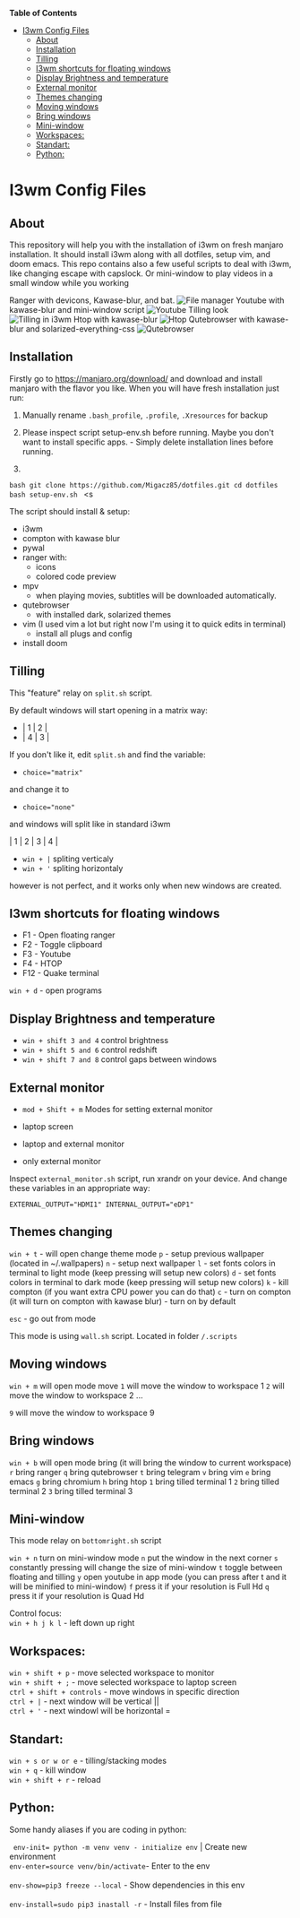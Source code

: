 <!-- markdown-toc start - Don't edit this section. Run M-x markdown-toc-refresh-toc -->
**Table of Contents**
- [I3wm Config Files](#i3wm-config-files)
    - [About](#about)
    - [Installation](#installation)
    - [Tilling](#tilling)
    - [I3wm shortcuts for floating windows](#i3wm-shortcuts-for-floating-windows)
    - [Display Brightness and temperature](#display-brightness-and-temperature)
    - [External monitor](#external-monitor)
    - [Themes changing](#themes-changing)
    - [Moving windows](#moving-windows)
    - [Bring windows](#bring-windows)
    - [Mini-window](#mini-window)
    - [Workspaces:](#workspaces)
    - [Standart:](#standart)
    - [Python:](#python)
<!-- markdown-toc end -->
# I3wm Config Files
## About    
This repository will help you with the installation of i3wm on fresh
manjaro installation. It should install i3wm along with all dotfiles,
setup vim, and doom emacs. This repo contains also a few useful scripts to
deal with i3wm, like changing escape with capslock. Or mini-window to 
play videos in a small window while you working

Ranger with devicons, Kawase-blur, and bat.
![File manager](https://i.imgur.com/VrcmI9v.jpg) 
Youtube with kawase-blur and mini-window script
![Youtube](https://i.imgur.com/ZdZKUfn.jpg) 
Tilling look
![Tilling in i3wm](https://i.imgur.com/YsTHa6S.png)
Htop with kawase-blur
![Htop](https://i.imgur.com/lC4KLQ6.png)
Qutebrowser with kawase-blur and solarized-everything-css
![Qutebrowser](https://i.imgur.com/p8NhOkL.png)

## Installation


Firstly go to https://manjaro.org/download/ and download and install manjaro with the flavor you
like. When you will have fresh installation just run:

1. Manually rename `.bash_profile`, `.profile`, `.Xresources` for backup

2. Please inspect script setup-env.sh before running. Maybe you don't want to
install specific apps. - Simply delete installation lines before running.

3. 
`bash
git clone https://github.com/Migacz85/dotfiles.git
cd dotfiles 
bash setup-env.sh
`
<s 

The script should install & setup:
- i3wm
- compton with kawase blur
- pywal
- ranger with:
  - icons 
  - colored code preview
- mpv 
  - when playing movies, subtitles will be downloaded automatically.
- qutebrowser 
  - with installed dark, solarized themes
- vim (I used vim a lot but right now I'm using it to quick edits in terminal) 
  - install all plugs and config
-  install doom
  
## Tilling

This "feature" relay on `split.sh` script.

By default windows will start opening in a matrix way:

- | 1 | 2 |
- | 4 | 3 |

If you don't like it, edit `split.sh` and find the variable:

- `choice="matrix"`

and change it to

- `choice="none"`

and windows will split like in standard i3wm

| 1 | 2 | 3 | 4 |

- `win + |` spliting verticaly
- `win + '` spliting horizontaly

however is not perfect, and it works only when new windows are created.

## I3wm shortcuts for floating windows

 - F1 - Open floating ranger
 - F2 - Toggle clipboard 
 - F3 - Youtube
 - F4 - HTOP 
 - F12 - Quake terminal

`win + d` - open programs <br>

## Display Brightness and temperature

- `win + shift 3 and 4` control brightness
- `win + shift 5 and 6` control redshift 
- `win + shift 7 and 8` control gaps between windows 

## External monitor

- `mod + Shift + m` Modes for setting external monitor 

- laptop screen
- laptop and external monitor
- only external monitor

Inspect `external_monitor.sh` script, run xrandr on your device. 
And change these variables in an appropriate way:

`EXTERNAL_OUTPUT="HDMI1"
INTERNAL_OUTPUT="eDP1"`

## Themes changing

`win + t` - will open change theme mode
`p` - setup previous wallpaper (located in ~/.wallpapers) 
`n` - setup next wallpaper
`l` - set fonts colors in terminal to light mode (keep pressing will setup new colors)
`d` - set fonts colors in terminal to dark mode (keep pressing will setup new colors)
`k` - kill compton (if you want extra CPU power you can do that)
`c` - turn on compton (it will turn on compton with kawase blur) - turn on by default

`esc` - go out from mode

This mode is using `wall.sh` script. Located in folder `/.scripts`

## Moving windows

`win + m` will open mode move
`1` will move the window to workspace 1
`2` will move the window to workspace 2
...

`9` will move the window to workspace 9

## Bring windows

`win + b` will open mode bring (it will bring the window to current workspace)
`r` bring ranger
`q` bring qutebrowser
`t` bring telegram
`v` bring vim
`e` bring emacs
`g` bring chromium
`h` bring htop
`1` bring tilled terminal 1
`2` bring tilled terminal 2
`3` bring tilled terminal 3

## Mini-window 

This mode relay on `bottomright.sh` script

`win + n` turn on mini-window mode
`n` put the window in the next corner
`s` constantly pressing will change the size of mini-window
`t` toggle between floating and tilling 
`y` open youtube in app mode (you can press after t and it will be minified to mini-window)
`f` press it if your resolution is Full Hd
`q` press it if your resolution is Quad Hd 


Control focus:</br>
`win + h j k l` - left down up right

## Workspaces:

`win + shift + p` - move selected workspace to monitor <br>
`win + shift + ;`  - move selected workspace to laptop screen </br>
`ctrl + shift + controls` - move windows in specific direction </br>
`ctrl + |`  - next window will be vertical    || </br>
`ctrl + '`  - next windowl will be horizontal   = </br>
                                            
## Standart:
`win + s or w or e` - tilling/stacking modes </br>
`win + q` - kill window </br>
`win + shift + r` - reload </br>

## Python:
Some handy aliases if you are coding in python:

``` env-init= python -m venv venv - initialize env``` | Create new environment</br>	
``` env-enter=source venv/bin/activate ```- Enter to the env</br>	
``` env-show=pip3 freeze --local ``` - Show dependencies in this env</br>	
``` env-install=sudo pip3 inastall -r ``` -  Install files from file</br>	

